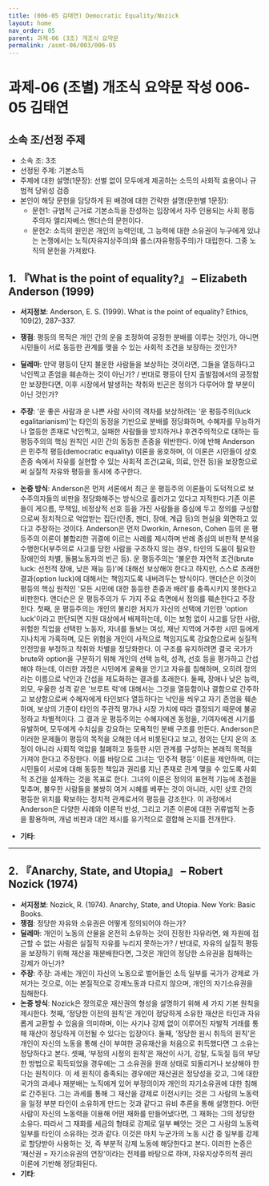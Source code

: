 ```yaml
---
title: (006-05 김태연) Democratic Equality/Nozick
layout: home
nav_order: 05
parent: 과제-06 (3조) 개조식 요약문
permalink: /asmt-06/003/006-05
---
```


# 과제-06 (조별) 개조식 요약문 작성 006-05 김태연

## 소속 조/선정 주제

- 소속 조: 3조
- 선정된 주제: 기본소득
- 주제에 대한 설명(1문장): 선별 없이 모두에게 제공하는 소득의 사회적 효용이나 규범적 당위성 검증
- 본인이 해당 문헌을 담당하게 된 배경에 대한 간략한 설명(문헌별 1문장):  
  - 문헌1: 규범적 근거로 기본소득을 찬성하는 입장에서 자주 인용되는 사회 평등주의자 앨리자베스 앤더슨의 문헌이다.
  - 문헌2: 소득의 원인은 개인의 능력인데, 그 능력에 대한 소유권이 누구에게 있냐는 논쟁에서는 노직(자유지상주의)와 롤스(자유평등주의)가 대립한다. 그중 노직의 문헌을 가져왔다.

## 1. 『What is the point of equality?』 – Elizabeth Anderson (1999)

- **서지정보**: Anderson, E. S. (1999). What is the point of equality? Ethics, 109(2), 287–337.

- **쟁점**: 평등의 목적은 개인 간의 운을 조정하여 공정한 분배를 이루는 것인가, 아니면 시민들이 서로 동등한 관계를 맺을 수 있는 사회적 조건을 보장하는 것인가?
- **딜레마**: 만약 평등이 단지 불운한 사람들을 보상하는 것이라면, 그들을 열등하다고 낙인찍고 존엄을 훼손하는 것이 아닌가? / 반대로 평등이 단지 출발점에서의 공정함만 보장한다면, 이후 시장에서 발생하는 착취와 빈곤은 정의가 다루어야 할 부분이 아닌 것인가?
- **주장**: ‘운 좋은 사람과 운 나쁜 사람 사이의 격차를 보상하려는 ‘운 평등주의(luck egalitarianism)’는 타인의 동정을 기반으로 분배를 정당화하며, 수혜자를 무능하거나 열등한 존재로 낙인찍고, 실패한 사람들을 방치하거나 후견주의적으로 대하는 등 평등주의의 핵심 원칙인 시민 간의 동등한 존중을 위반한다. 이에 반해 Anderson은 민주적 평등(democratic equality) 이론을 옹호하며, 이 이론은 시민들이 상호 존중 속에서 자유를 실현할 수 있는 사회적 조건(교육, 의료, 안전 등)을 보장함으로써 실질적 자유와 평등을 동시에 추구한다.
- **논증 방식**: Anderson은 먼저 서론에서 최근 운 평등주의 이론들이 도덕적으로 보수주의자들의 비판을 정당화해주는 방식으로 흘러가고 있다고 지적한다.기존 이론들이 게으름, 무책임, 비정상적 선호 등을 가진 사람들을 중심에 두고 정의를 구성함으로써 정치적으로 억압받는 집단(인종, 젠더, 장애, 계급 등)의 현실을 외면하고 있다고 주장하는 것이다.
Anderson은 먼저 Dworkin, Arneson, Cohen 등의 운 평등주의 이론이 불합리한 귀결에 이르는 사례를 제시하며 반례 중심의 비판적 분석을 수행한다(부주의로 사고를 당한 사람을 구조하지 않는 경우, 타인의 도움이 필요한 장애인의 차별, 돌봄노동자의 빈곤 등). 운 평등주의는 '불운한 자연적 조건(brute luck: 선천적 장애, 낮은 재능 등)'에 대해선 보상해야 한다고 하지만, 스스로 초래한 결과(option luck)에 대해서는 책임지도록 내버려두는 방식이다.
앤더슨은 이것이 평등의 핵심 원칙인 '모든 시민에 대한 동등한 존중과 배려'를 충족시키지 못한다고 비판한다. 앤더슨은 운 평등주의가 두 가지 주요 측면에서 정의를 훼손한다고 주장한다. 첫째, 운 평등주의는 개인의 불리한 처지가 자신의 선택에 기인한 'option luck'이라고 판단되면 지원 대상에서 배제하는데, 이는 보험 없이 사고를 당한 사람, 위험한 직업을 선택한 노동자, 자녀를 돌보는 여성, 재난 지역에 거주한 시민 등에게 지나치게 가혹하며, 모든 위험을 개인이 사적으로 책임지도록 강요함으로써 실질적 안전망을 부정하고 착취와 차별을 정당화한다. 이 구조를 유지하려면 결국 국가가 brute와 option을 구분하기 위해 개인의 선택 능력, 성격, 선호 등을 평가하고 간섭해야 하는데, 이러한 과정은 시민에게 굴욕을 안기고 자유를 침해하며, 오히려 정의라는 이름으로 낙인과 간섭을 제도화하는 결과를 초래한다. 둘째, 장애나 낮은 능력, 외모, 우울한 성격 같은 '브루트 럭'에 대해서는 그것을 열등함이나 결함으로 간주하고 보상함으로써 수혜자에게 타인보다 열등하다는 낙인을 씌우고 자기 존엄을 훼손하며, 보상의 기준이 타인의 주관적 평가나 시장 가치에 따라 결정되기 때문에 불공정하고 차별적이다. 그 결과 운 평등주의는 수혜자에겐 동정을, 기여자에겐 시기를 유발하며, 모두에게 수치심을 강요하는 모욕적인 분배 구조를 만든다.
Anderson은 이러한 문제들이 평등의 목적을 오해한 데서 비롯된다고 보고, 정의는 단지 운의 조정이 아니라 사회적 억압을 철폐하고 동등한 시민 관계를 구성하는 본래적 목적을 가져야 한다고 주장한다. 이를 바탕으로 그녀는 ‘민주적 평등’ 이론을 제안하며, 이는 시민들이 서로에 대해 동등한 책임과 권리를 지닌 존재로 관계 맺을 수 있도록 사회적 조건을 설계하는 것을 목표로 한다. 그녀의 이론은 정의의 표현적 기능에 초점을 맞추며, 불우한 사람들을 불쌍히 여겨 시혜를 베푸는 것이 아니라, 시민 상호 간의 평등한 위치를 확보하는 정치적 관계로서의 평등을 강조한다. 이 과정에서 Anderson은 다양한 사례와 이론적 반성, 그리고 기존 이론에 대한 귀류법적 논증을 활용하며, 개념 비판과 대안 제시를 유기적으로 결합해 논지를 전개한다.
- **기타**: 

---

## 2. 『Anarchy, State, and Utopia』 – Robert Nozick (1974)

- **서지정보**: Nozick, R. (1974). Anarchy, State, and Utopia. New York: Basic Books.
- **쟁점**: 정당한 자유와 소유권은 어떻게 정의되어야 하는가?
- **딜레마**: 개인이 노동의 산물을 온전히 소유하는 것이 진정한 자유라면, 왜 자원에 접근할 수 없는 사람은 실질적 자유를 누리지 못하는가? / 반대로, 자유의 실질적 평등을 보장하기 위해 재산을 재분배한다면, 그것은 개인의 정당한 소유권을 침해하는 강제가 아닌가?
- **주장**: 주장: 과세는 개인이 자신의 노동으로 벌어들인 소득 일부를 국가가 강제로 가져가는 것으로, 이는 본질적으로 강제노동과 다르지 않으며, 개인의 자기소유권을 침해한다.
- **논증 방식**: Nozick은 정의로운 재산권의 형성을 설명하기 위해 세 가지 기본 원칙을 제시한다. 첫째, ‘정당한 이전의 원칙’은 개인이 정당하게 소유한 재산은 타인과 자유롭게 교환할 수 있음을 의미하며, 이는 사기나 강제 없이 이루어진 자발적 거래를 통해 재산이 정당하게 이전될 수 있다는 입장이다. 둘째, ‘정당한 원시 취득의 원칙’은 개인이 자신의 노동을 통해 신이 부여한 공유재산을 처음으로 취득했다면 그 소유는 정당하다고 본다. 셋째, ‘부정의 시정의 원칙’은 재산이 사기, 강탈, 도둑질 등의 부당한 방법으로 획득되었을 경우에는 그 소유권을 원래 상태로 되돌리거나 보상해야 한다는 원칙이다. 이 세 원칙이 충족되는 경우에만 재산권은 정당성을 갖고, 그에 대한 국가의 과세나 재분배는 노직에게 있어 부정의이자 개인의 자기소유권에 대한 침해로 간주된다. 그는 과세를 통해 그 재산을 강제로 이전시키는 것은 그 사람의 노동력을 일정 부분 타인이 소유하게 만드는 것과 같다고 유비 추론을 통해 설명한다. 어떤 사람이 자신의 노동력을 이용해 어떤 재화를 만들어냈다면, 그 재화는 그의 정당한 소유다. 따라서 그 재화를 세금의 형태로 강제로 일부 빼앗는 것은 그 사람의 노동력 일부를 타인이 소유하는 것과 같다. 이것은 마치 누군가의 노동 시간 중 일부를 강제로 할당받아 사용하는 것, 즉 부분적 강제 노동에 해당한다고 본다. 이러한 논증은 ‘재산권 = 자기소유권의 연장’이라는 전제를 바탕으로 하며, 자유지상주의적 권리 이론에 기반해 정당화된다.
- **기타**: 

